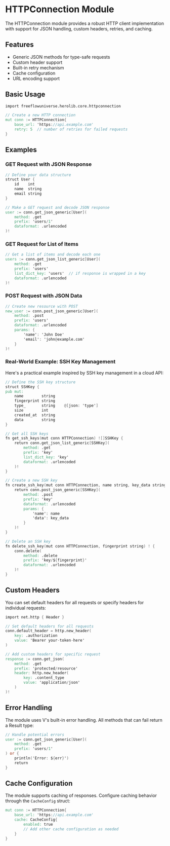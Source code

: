 # HTTPConnection Module

The HTTPConnection module provides a robust HTTP client implementation with support for JSON handling, custom headers, retries, and caching.

## Features

- Generic JSON methods for type-safe requests
- Custom header support
- Built-in retry mechanism
- Cache configuration
- URL encoding support

## Basic Usage

```v
import freeflowuniverse.herolib.core.httpconnection

// Create a new HTTP connection
mut conn := HTTPConnection{
    base_url: 'https://api.example.com'
    retry: 5  // number of retries for failed requests
}
```

## Examples

### GET Request with JSON Response

```v
// Define your data structure
struct User {
    id    int
    name  string
    email string
}

// Make a GET request and decode JSON response
user := conn.get_json_generic[User](
    method: .get
    prefix: 'users/1'
    dataformat: .urlencoded
)!
```

### GET Request for List of Items

```v
// Get a list of items and decode each one
users := conn.get_json_list_generic[User](
    method: .get
    prefix: 'users'
    list_dict_key: 'users'  // if response is wrapped in a key
    dataformat: .urlencoded
)!
```

### POST Request with JSON Data

```v
// Create new resource with POST
new_user := conn.post_json_generic[User](
    method: .post
    prefix: 'users'
    dataformat: .urlencoded
    params: {
        'name': 'John Doe'
        'email': 'john@example.com'
    }
)!
```

### Real-World Example: SSH Key Management

Here's a practical example inspired by SSH key management in a cloud API:

```v
// Define the SSH key structure
struct SSHKey {
pub mut:
    name        string
    fingerprint string
    type_       string    @[json: 'type']
    size        int
    created_at  string
    data        string
}

// Get all SSH keys
fn get_ssh_keys(mut conn HTTPConnection) ![]SSHKey {
    return conn.get_json_list_generic[SSHKey](
        method: .get
        prefix: 'key'
        list_dict_key: 'key'
        dataformat: .urlencoded
    )!
}

// Create a new SSH key
fn create_ssh_key(mut conn HTTPConnection, name string, key_data string) !SSHKey {
    return conn.post_json_generic[SSHKey](
        method: .post
        prefix: 'key'
        dataformat: .urlencoded
        params: {
            'name': name
            'data': key_data
        }
    )!
}

// Delete an SSH key
fn delete_ssh_key(mut conn HTTPConnection, fingerprint string) ! {
    conn.delete(
        method: .delete
        prefix: 'key/${fingerprint}'
        dataformat: .urlencoded
    )!
}
```

## Custom Headers

You can set default headers for all requests or specify headers for individual requests:

```v
import net.http { Header }

// Set default headers for all requests
conn.default_header = http.new_header(
    key: .authorization
    value: 'Bearer your-token-here'
)

// Add custom headers for specific request
response := conn.get_json(
    method: .get
    prefix: 'protected/resource'
    header: http.new_header(
        key: .content_type
        value: 'application/json'
    )
)!
```

## Error Handling

The module uses V's built-in error handling. All methods that can fail return a Result type:

```v
// Handle potential errors
user := conn.get_json_generic[User](
    method: .get
    prefix: 'users/1'
) or {
    println('Error: ${err}')
    return
}
```

## Cache Configuration

The module supports caching of responses. Configure caching behavior through the `CacheConfig` struct:

```v
mut conn := HTTPConnection{
    base_url: 'https://api.example.com'
    cache: CacheConfig{
        enabled: true
        // Add other cache configuration as needed
    }
}
